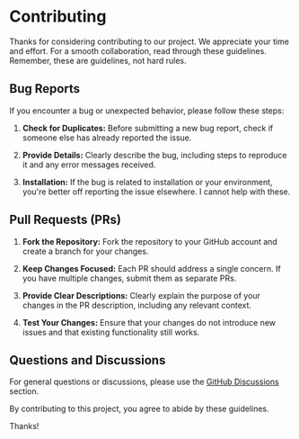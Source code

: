 # Contributing

Thanks for considering contributing to our project. We appreciate your time and effort. For a smooth collaboration, read through these guidelines.
Remember, these are guidelines, not hard rules.

## Bug Reports

If you encounter a bug or unexpected behavior, please follow these steps:

1. **Check for Duplicates:** Before submitting a new bug report, check if someone else has already reported the issue.
   
2. **Provide Details:** Clearly describe the bug, including steps to reproduce it and any error messages received.

3. **Installation:** If the bug is related to installation or your environment, you're better off reporting the issue elsewhere. I cannot help with these.

## Pull Requests (PRs)

1. **Fork the Repository:** Fork the repository to your GitHub account and create a branch for your changes.

2. **Keep Changes Focused:** Each PR should address a single concern. If you have multiple changes, submit them as separate PRs.

3. **Provide Clear Descriptions:** Clearly explain the purpose of your changes in the PR description, including any relevant context.

4. **Test Your Changes:** Ensure that your changes do not introduce new issues and that existing functionality still works.

## Questions and Discussions

For general questions or discussions, please use the [GitHub Discussions](https://github.com/SGA-A/c2c/discussions) section.

By contributing to this project, you agree to abide by these guidelines.

Thanks!
